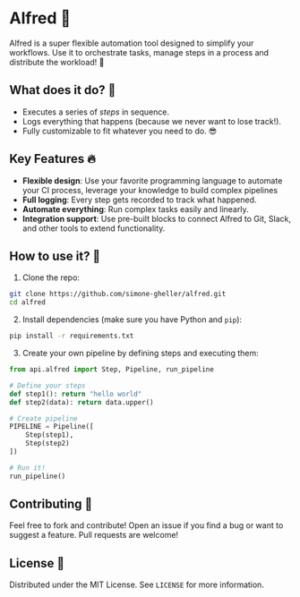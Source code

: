 
# Alfred 🎩

Alfred is a super flexible automation tool designed to simplify your workflows. Use it to orchestrate tasks, manage steps in a process and distribute the workload! 🚀

## What does it do? 🤔

- Executes a series of *steps* in sequence.
- Logs everything that happens (because we never want to lose track!).
- Fully customizable to fit whatever you need to do. 😎

## Key Features 🔥

- **Flexible design**: Use your favorite programming language to automate your CI process, leverage your knowledge to build complex pipelines
- **Full logging**: Every step gets recorded to track what happened.
- **Automate everything**: Run complex tasks easily and linearly.
- **Integration support**: Use pre-built blocks to connect Alfred to Git, Slack, and other tools to extend functionality. 

## How to use it? 🚀

1. Clone the repo:

```bash
git clone https://github.com/simone-gheller/alfred.git
cd alfred
```

2. Install dependencies (make sure you have Python and `pip`):

```bash
pip install -r requirements.txt
```

3. Create your own pipeline by defining steps and executing them:

```python
from api.alfred import Step, Pipeline, run_pipeline

# Define your steps
def step1(): return "hello world"
def step2(data): return data.upper()

# Create pipeline
PIPELINE = Pipeline([
    Step(step1),
    Step(step2)
])

# Run it!
run_pipeline()
```

## Contributing 🤝

Feel free to fork and contribute! Open an issue if you find a bug or want to suggest a feature. Pull requests are welcome!

## License 📄

Distributed under the MIT License. See `LICENSE` for more information.
